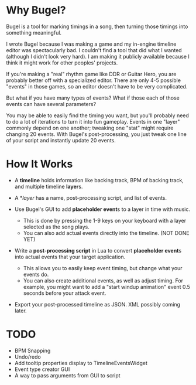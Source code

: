 Why Bugel?
==========

Bugel is a tool for marking timings in a song, then turning those timings into something meaningful.

I wrote Bugel because I was making a game and my in-engine timeline editor was spectacularly bad. I couldn't find a tool that did what I wanted (although I didn't look very hard). I am making it publicly available because I think it might work for other peoples' projects.

If you're making a "real" rhythm game like DDR or Guitar Hero, you are probably better off with a specialized editor. There are only 4-5 possible "events" in those games, so an editor doesn't have to be very complicated.

But what if you have many types of events? What if those each of those events can have several parameters?

You may be able to easily find the timing you want, but you'll probably need to do a lot of iterations to turn it into fun gameplay. Events in one "layer" commonly depend on one another; tweaking one "stat" might require changing 20 events. With Bugel's post-processing, you just tweak one line of your script and instantly update 20 events.


How It Works
============

* A **timeline** holds information like backing track, BPM of backing track, and multiple timeline **layer**s.
* A **layer* has a name, post-processing script, and list of events.

* Use Bugel's GUI to add **placeholder event**s to a layer in time with music.
  - This is done by pressing the 1-9 keys on your keyboard with a layer selected as the song plays.
  - You can also add actual events directly into the timeline. (NOT DONE YET)
* Write a **post-processing script** in Lua to convert **placeholder event**s into actual events that your target application.
  - This allows you to easily keep event timing, but change what your events do.
  - You can also create additional events, as well as adjust timing. For example, you might want to add a "start windup animation" event 0.5 seconds before your attack event.
* Export your post-processed timeline as JSON. XML possibly coming later.


TODO
====

* BPM Snapping
* Undo/redo
* Add tooltip properties display to TimelineEventsWidget
* Event type creator GUI
* A way to pass arguments from GUI to script
